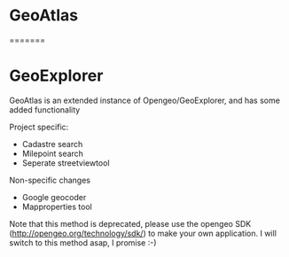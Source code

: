 # GeoAtlas
=======
# GeoExplorer

GeoAtlas is an extended instance of Opengeo/GeoExplorer, and has some added functionality

Project specific:
 - Cadastre search
 - Milepoint search
 - Seperate streetviewtool

Non-specific changes
- Google geocoder
- Mapproperties tool

Note that this method is deprecated, please use the opengeo SDK (http://opengeo.org/technology/sdk/) to make your own application. I will switch to this method asap, I promise :-)
